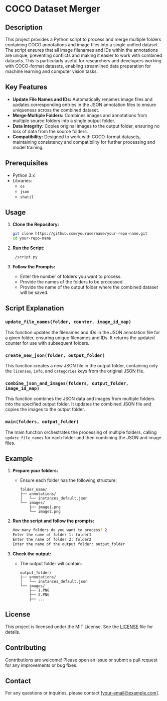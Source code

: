 
# COCO Dataset Merger

## Description

This project provides a Python script to process and merge multiple folders containing COCO annotations and image files into a single unified dataset. The script ensures that all image filenames and IDs within the annotations are unique, preventing conflicts and making it easier to work with combined datasets. This is particularly useful for researchers and developers working with COCO-format datasets, enabling streamlined data preparation for machine learning and computer vision tasks.

## Key Features

- **Update File Names and IDs:** Automatically renames image files and updates corresponding entries in the JSON annotation files to ensure uniqueness across the combined dataset.
- **Merge Multiple Folders:** Combines images and annotations from multiple source folders into a single output folder.
- **Data Integrity:** Copies original images to the output folder, ensuring no loss of data from the source folders.
- **Compatibility:** Designed to work with COCO-format datasets, maintaining consistency and compatibility for further processing and model training.

## Prerequisites

- Python 3.x
- Libraries:
  - `os`
  - `json`
  - `shutil`

## Usage

1. **Clone the Repository:**
   ```bash
   git clone https://github.com/yourusername/your-repo-name.git
   cd your-repo-name
   ```

2. **Run the Script:**
   ```bash
   ./script.py
   ```

3. **Follow the Prompts:**
   - Enter the number of folders you want to process.
   - Provide the names of the folders to be processed.
   - Provide the name of the output folder where the combined dataset will be saved.

## Script Explanation

### `update_file_names(folder, counter, image_id_map)`

This function updates the filenames and IDs in the JSON annotation file for a given folder, ensuring unique filenames and IDs. It returns the updated counter for use with subsequent folders.

### `create_new_json(folder, output_folder)`

This function creates a new JSON file in the output folder, containing only the `licenses`, `info`, and `categories` keys from the original JSON file.

### `combine_json_and_images(folders, output_folder, image_id_map)`

This function combines the JSON data and images from multiple folders into the specified output folder. It updates the combined JSON file and copies the images to the output folder.

### `main(folders, output_folder)`

The main function orchestrates the processing of multiple folders, calling `update_file_names` for each folder and then combining the JSON and image files.

## Example

1. **Prepare your folders:**
   - Ensure each folder has the following structure:
     ```
     folder_name/
     ├── annotations/
     │   └── instances_default.json
     └── images/
         ├── image1.png
         └── image2.png
     ```

2. **Run the script and follow the prompts:**
   ```bash
   How many folders do you want to process? 2
   Enter the name of folder 1: folder1
   Enter the name of folder 2: folder2
   Enter the name of the output folder: output_folder
   ```

3. **Check the output:**
   - The output folder will contain:
     ```
     output_folder/
     ├── annotations/
     │   └── instances_default.json
     └── images/
         ├── 1.PNG
         ├── 2.PNG
         ├── ...
     ```

## License

This project is licensed under the MIT License. See the [LICENSE](LICENSE) file for details.

## Contributing

Contributions are welcome! Please open an issue or submit a pull request for any improvements or bug fixes.

## Contact

For any questions or inquiries, please contact [your-email@example.com].
